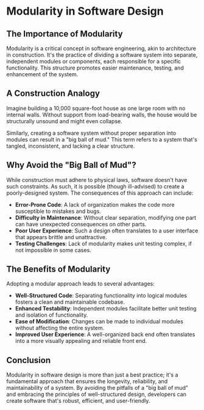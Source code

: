 # Modularity in Software Design

## The Importance of Modularity

Modularity is a critical concept in software engineering, akin to architecture
in construction. It's the practice of dividing a software system into separate,
independent modules or components, each responsible for a specific
functionality. This structure promotes easier maintenance, testing, and
enhancement of the system.

## A Construction Analogy

Imagine building a 10,000 square-foot house as one large room with no internal
walls. Without support from load-bearing walls, the house would be structurally
unsound and might even collapse.

Similarly, creating a software system without proper separation into modules can
result in a "big ball of mud." This term refers to a system that's tangled,
inconsistent, and lacking a clear structure.

## Why Avoid the "Big Ball of Mud"?

While construction must adhere to physical laws, software doesn't have such
constraints. As such, it is possible (though ill-advised) to create a
poorly-designed system. The consequences of this approach can include:

-   **Error-Prone Code**: A lack of organization makes the code more susceptible
    to mistakes and bugs.
-   **Difficulty in Maintenance**: Without clear separation, modifying one part
    can have unexpected consequences on other parts.
-   **Poor User Experience**: Such a design often translates to a user interface
    that appears brittle and unattractive.
-   **Testing Challenges**: Lack of modularity makes unit testing complex, if
    not impossible in some cases.

## The Benefits of Modularity

Adopting a modular approach leads to several advantages:

-   **Well-Structured Code**: Separating functionality into logical modules
    fosters a clean and maintainable codebase.
-   **Enhanced Testability**: Independent modules facilitate better unit testing
    and isolation of functionality.
-   **Ease of Modification**: Changes can be made to individual modules without
    affecting the entire system.
-   **Improved User Experience**: A well-organized back end often translates
    into a more visually appealing and reliable front end.

## Conclusion

Modularity in software design is more than just a best practice; it's a
fundamental approach that ensures the longevity, reliability, and
maintainability of a system. By avoiding the pitfalls of a "big ball of mud" and
embracing the principles of well-structured design, developers can create
software that's robust, efficient, and user-friendly.

<!-- DSG/ChatGPT 8/7/2023 -->

